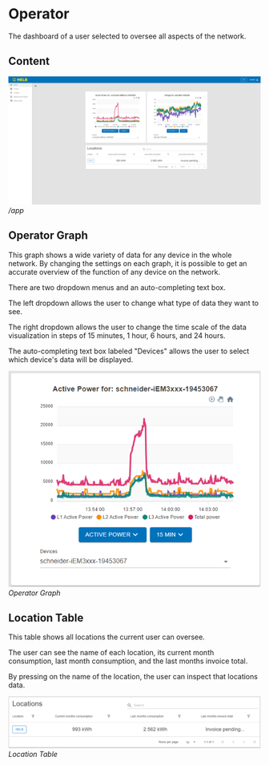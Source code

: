 # Operator

The dashboard of a user selected to oversee all aspects of the network.

## Content

![LocationHomePage](../../assets/operator-home-page.png) _/app_

## Operator Graph

This graph shows a wide variety of data for any device in the whole network. By
changing the settings on each graph, it is possible to get an accurate overview
of the function of any device on the network.

There are two dropdown menus and an auto-completing text box.

The left dropdown allows the user to change what type of data they want to see.

The right dropdown allows the user to change the time scale of the data
visualization in steps of 15 minutes, 1 hour, 6 hours, and 24 hours.

The auto-completing text box labeled "Devices" allows the user to select which
device's data will be displayed.

![ENOperatorGraph](../../assets/operator-graph.png) _Operator Graph_

## Location Table

This table shows all locations the current user can oversee.

The user can see the name of each location, its current month consumption, last
month consumption, and the last months invoice total.

By pressing on the name of the location, the user can inspect that locations
data.

![ENLocationsTable](../../assets/locations-table.png) _Location Table_
